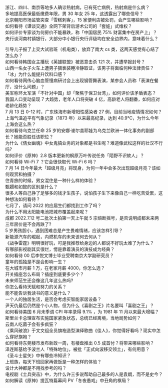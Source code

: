 浙江、四川、南京等地多人确诊热射病，已有死亡病例，热射病是什么病？  
多地提高医保最低缴费年限，男 30 年女 25 年，这透露出了哪些信号？  
北京朝阳市场监管突查「雪糕刺客」，15 家便利店被处罚，会产生哪些影响？  
如何看待《谭谈交通》全网下架背后游术公司的「套娃」式维权？  
如何评价专家谈为何房价不能暴跌，称「中国居民 75% 财富集中在房产上」？  
央行谈河南村镇银行，大部分中小银行央行评级均在安全边界内，意味着什么？
  
引导儿子报了上交大试验班（机电类），放弃了南大 cs 类，这两天感觉有心结了怎么办？  
如何看待韩国女主播玩《英雄联盟》被恶意击杀 121 次，并遭举报封号？  
山西一名女子火车上遭男子猥亵装睡冷静取证，该男子将面临何种法律责任？  
「冰」为什么能提升饮料口感？  
如何看待网传心脑血管慢病研讨会上出现钢管舞表演，某参会人员称「表演在餐厅，没什么问题」？  
美军称环太军演「不针对中国」却「聚焦于保卫台湾」，如何评价该矛盾表态？  
我国人口变动呈现 7 大趋势，老年人口将突破 4 亿，高龄老人将翻番，如何应对老龄化趋势？  
7 月 13 日 0-12 时，广东珠海市新增阳性感染者 27 例，目前当地疫情情况如何？  
上海气温追平有气象记录（1873 年）以来最高纪录，达到 40.9℃，为什么今年上海会这么热？  
如何看待乌克兰任命 25 岁的安娜·谢尔盖耶娃为乌克兰欧洲一体化事务的副部长？她能否胜任该职位？  
为什么《倩女幽魂》中女鬼搞业务的对象都是书生呢？难道像武松这样的壮汉不行吗?  
如何评价《原神》2.8 版本更新的枫原万叶传说任务「陌野不识故人」？  
如何看待 Wi-Fi 7 ？它会很快取代 Wi-Fi 6 吗？  
7 月 14 日今年最大「超级月亮」将现身，为何一年中会多次出现超级月亮？该如何观赏和拍摄？  
住青旅的时候，男女混住是一种什么样的体验？  
甄嬛和如懿的区别是什么？  
很多人等自己挣了足够多的钱才生孩子，说怕孩子生下来像自己一样吃苦受累，这种想法如何看待？  
七月了，请问 2022 的应届生们都找到工作了吗？  
为什么不用太阳能电池把城市覆盖起来呢？  
成都 2022.7.12 号二批次土拍第一天上午就 5 宗熔断摇号，是否说明成都未来两三年房价是不会再跌了?  
5 岁男孩胆小，遇到困难总是产生畏难情绪，应该怎样引导？  
新能源汽车的崛起，内燃机车的未来该何去何从？  
《战争雷霆》明明很好玩，可是我推荐给身边的人都说不好玩太难了为什么？  
有哪部影视剧其实很烂，愣是靠着演员的演技成为经典？  
如何看待 00 后李悦文博士毕业受聘南京大学副研究员？  
童年的孤独是不是会影响一生？  
在大城市月薪 1 万，在老家月薪 4000，你怎么选？  
开关插座怎么布局？插座到底要多少个？  
未来师范生还会像这几年这么热吗?  
你怎么看待天赋和努力的关系？  
能不能告诉我读书的意义是什么？  
一个人的独居生活，是否会考虑买智能家居设备？  
尹天仇最后仍然是个小人物，但为什么《喜剧之王》片名要叫「喜剧之王」？  
如何看待美国 6 月未季调 CPI 年率录得 9.1% ，为 1981 年 11 月以来最大增幅？  
斯里兰卡总理宣布实施国家紧急状态，总统已经离境，当地局势如何？  
云南人吃菌子会有多疯狂？  
《乘风破浪》于文文组全员旗袍造型演绎歌曲《佳人》，你觉得好看吗？现实中怎么穿好旗袍？  
如何看待东莞楼市发布新政一周，有楼盘推出 0.5 成首付？将带来哪些影响？  
泽连斯基给予波兰人「特殊地位」，被批「正式向波移交领土」，有何用意？  
《圣斗士星矢》中有哪些冷知识？  
上班族，每天下班回家再做饭是一种怎样的体验？  
设计大神都是不用找参考的吗？  
电视剧《士兵突击》中，为什么许三多说帮助自己最多的人是袁朗，而不是史今？  
如何解读《原神》提瓦特篇幕间 PV「冬夜愚戏」中丑角的棋局？  
